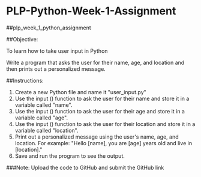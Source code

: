 # PLP-Python-Week-1-Assignment
##plp_week_1_python_assignment

##Objective:

To learn how to take user input in Python


Write a program that asks the user for their name, age, and location and then prints out a personalized message.


##Instructions:
1.	Create a new Python file and name it "user_input.py"
2.	Use the input () function to ask the user for their name and store it in a variable called "name".
3.	Use the input () function to ask the user for their age and store it in a variable called "age".
4.	Use the input () function to ask the user for their location and store it in a variable called "location".
5.	Print out a personalized message using the user's name, age, and location. For example: "Hello [name], you are [age] years old and live in [location]."
6.	Save and run the program to see the output.


###Note: Upload the code to GitHub and submit the GitHub link
